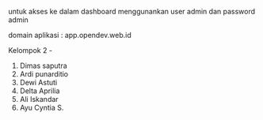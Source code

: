 untuk akses ke dalam dashboard menggunankan user admin dan password admin

domain aplikasi : app.opendev.web.id

Kelompok 2 -
1. Dimas saputra
2. Ardi punarditio
3. Dewi Astuti
4. Delta Aprilia
5. Ali Iskandar
6. Ayu Cyntia S.
